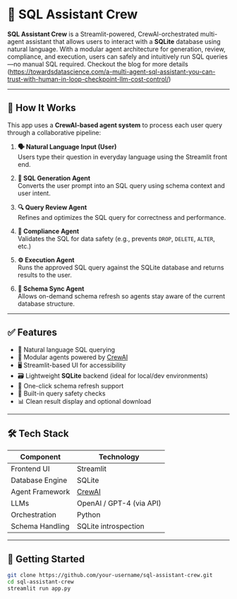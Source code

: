 # 📘 SQL Assistant Crew

**SQL Assistant Crew** is a Streamlit-powered, CrewAI-orchestrated multi-agent assistant that allows users to interact with a **SQLite** database using natural language. With a modular agent architecture for generation, review, compliance, and execution, users can safely and intuitively run SQL queries—no manual SQL required. Checkout the blog for more details (https://towardsdatascience.com/a-multi-agent-sql-assistant-you-can-trust-with-human-in-loop-checkpoint-llm-cost-control/)

---

## 🧠 How It Works

This app uses a **CrewAI-based agent system** to process each user query through a collaborative pipeline:

1. **🗣 Natural Language Input (User)**  
   Users type their question in everyday language using the Streamlit front end.

2. **🤖 SQL Generation Agent**  
   Converts the user prompt into an SQL query using schema context and user intent.

3. **🔍 Query Review Agent**  
   Refines and optimizes the SQL query for correctness and performance.

4. **🔐 Compliance Agent**  
   Validates the SQL for data safety (e.g., prevents `DROP`, `DELETE`, `ALTER`, etc.)

5. **⚙️ Execution Agent**  
   Runs the approved SQL query against the SQLite database and returns results to the user.

6. **🔄 Schema Sync Agent**  
   Allows on-demand schema refresh so agents stay aware of the current database structure.

---

## ✅ Features

- 💬 Natural language SQL querying
- 🧠 Modular agents powered by [CrewAI](https://github.com/joaomdmoura/crewAI)
- 🖥️ Streamlit-based UI for accessibility
- 🗃️ Lightweight **SQLite** backend (ideal for local/dev environments)
- 🔄 One-click schema refresh support
- 🔐 Built-in query safety checks
- 📊 Clean result display and optional download

---

## 🛠 Tech Stack

| Component         | Technology          |
|-------------------|---------------------|
| Frontend UI       | Streamlit           |
| Database Engine   | SQLite              |
| Agent Framework   | [CrewAI](https://github.com/joaomdmoura/crewAI) |
| LLMs              | OpenAI / GPT-4 (via API) |
| Orchestration     | Python              |
| Schema Handling   | SQLite introspection |

---

## 🚀 Getting Started

```bash
git clone https://github.com/your-username/sql-assistant-crew.git
cd sql-assistant-crew
streamlit run app.py

